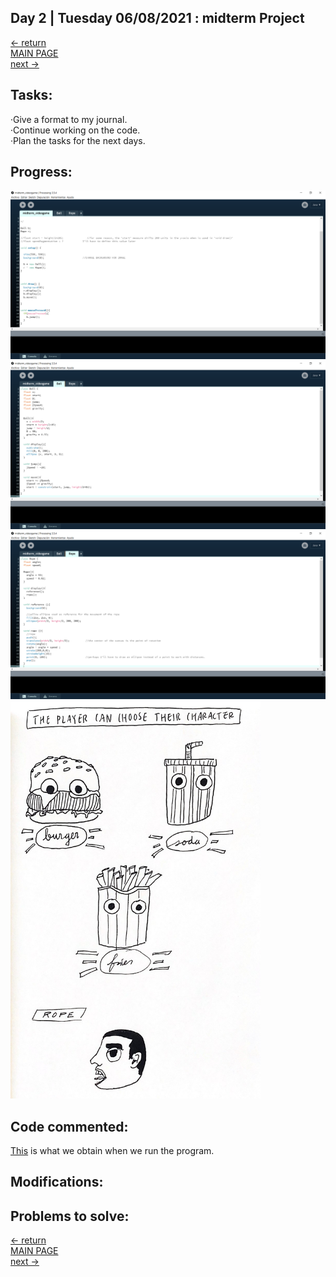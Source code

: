 ## Day 2 | Tuesday 06/08/2021 : midterm Project
  
[← return](https://github.com/andresugartechea/introToIM/blob/main/midtermProject/day1/Monday07.md)  
[MAIN PAGE](https://github.com/andresugartechea/introToIM/blob/main/midtermProject/journal.md)  
[next →](https://github.com/andresugartechea/introToIM/blob/main/midtermProject/day3/Wednesday09.md)  

## Tasks:

·Give a format to my journal.  
·Continue working on the code.  
·Plan the tasks for the next days.  

## Progress:


<img src="firstTab.png" width="800" />

<img src="secondTab.png" width="800" />

<img src="thirdTab.png" width="800" />

<img src="characters.jpg" width="400" />

## Code commented: 

[This](https://youtu.be/tTa7B9S-_hw) is what we obtain when we run the program.

## Modifications:

## Problems to solve:

[← return](https://github.com/andresugartechea/introToIM/blob/main/midtermProject/day1/Monday07.md)  
[MAIN PAGE](https://github.com/andresugartechea/introToIM/blob/main/midtermProject/journal.md)  
[next →](https://github.com/andresugartechea/introToIM/blob/main/midtermProject/day3/Wednesday09.md) 
